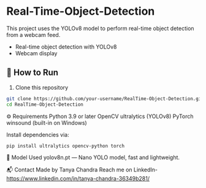 # Real-Time-Object-Detection

This project uses the YOLOv8 model to perform real-time object detection from a webcam feed. 

- Real-time object detection with YOLOv8
- Webcam display


## 🚀 How to Run

1. Clone this repository  
```bash
git clone https://github.com/your-username/RealTime-Object-Detection.git
cd RealTime-Object-Detection
```

⚙️ Requirements
Python 3.9 or later
OpenCV
ultralytics (YOLOv8)
PyTorch
winsound (built-in on Windows)

Install dependencies via:
```bash
pip install ultralytics opencv-python torch
```

🧠 Model Used
yolov8n.pt — Nano YOLO model, fast and lightweight.

📬 Contact
Made by Tanya Chandra
Reach me on LinkedIn- https://www.linkedin.com/in/tanya-chandra-36349b281/
